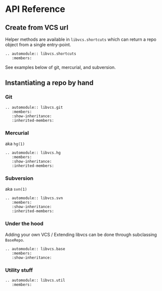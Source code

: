 # API Reference

## Create from VCS url

Helper methods are available in ``libvcs.shortcuts`` which
can return a repo object from a single entry-point.

```{eval-rst}
.. automodule:: libvcs.shortcuts
   :members:
```

See examples below of git, mercurial, and subversion.

## Instantiating a repo by hand

### Git

```{eval-rst}
.. automodule:: libvcs.git
   :members:
   :show-inheritance:
   :inherited-members:
```

### Mercurial

aka ``hg(1)``

```{eval-rst}
.. automodule:: libvcs.hg
   :members:
   :show-inheritance:
   :inherited-members:
```

### Subversion

aka ``svn(1)``

```{eval-rst}
.. automodule:: libvcs.svn
   :members:
   :show-inheritance:
   :inherited-members:
```

### Under the hood

Adding your own VCS / Extending libvcs can be done through subclassing ``BaseRepo``.

```{eval-rst}
.. automodule:: libvcs.base
   :members:
   :show-inheritance:
```

### Utility stuff

```{eval-rst}
.. automodule:: libvcs.util
   :members:
```
